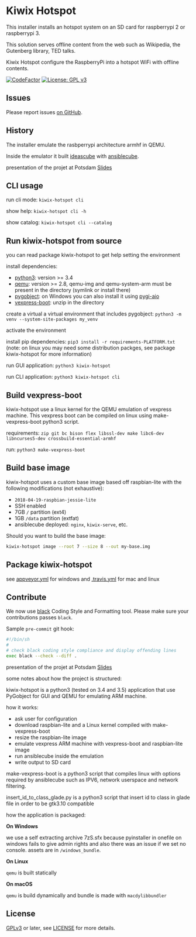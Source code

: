 # Kiwix Hotspot

This installer installs an hotspot system on an SD card for raspberrypi 2 or raspberrypi 3.

This solution serves offline content from the web such as Wikipedia, the Gutenberg library, TED talks.

Kiwix Hotspot configure the RaspberryPi into a hotspot WiFi with offline contents.

[![CodeFactor](https://www.codefactor.io/repository/github/kiwix/kiwix-hotspot/badge)](https://www.codefactor.io/repository/github/kiwix/kiwix-hotspot)
[![License: GPL v3](https://img.shields.io/badge/License-GPLv3-blue.svg)](https://www.gnu.org/licenses/gpl-3.0)

## Issues

Please report issues [on GitHub](https://github.com/kiwix/kiwix-hotspot/issues).

## History

The installer emulate the rasbperrypi architecture armhf in QEMU.

Inside the emulator it built [ideascube](https://framagit.org/ideascube/ideascube) with [ansiblecube](https://github.com/kiwix/kiwix-hotspot/tree/master/ansiblecube).

presentation of the projet at Potsdam [Slides](http://wiki.kiwix.org/w/images/4/43/Pibox_installer_potsdam_2017_presentation.pdf)

## CLI usage

run cli mode: `kiwix-hotspot cli`

show help: `kiwix-hotspot cli -h`

show catalog: `kiwix-hotspot cli --catalog`

## Run kiwix-hotspot from source

you can read package kiwix-hotspot to get help setting the environment

install dependencies:

* [python3](https://www.python.org/downloads/): version >= 3.4
* [qemu](http://www.qemu.org/download/): version >= 2.8, qemu-img and qemu-system-arm must be present in the directory (symlink or install there)
* [pygobject](https://pygobject.readthedocs.io/en/latest/getting_started.html):
  on Windows you can also install it using [pygi-aio](https://sourceforge.net/projects/pygobjectwin32/)
* [vexpress-boot](http://download.kiwix.org/dev/vexpress-boot.zip): unzip in the directory

create a virtual a virtual environment that includes pygobject: `python3 -m venv --system-site-packages my_venv`

activate the environment

install pip dependencies: `pip3 install -r requirements-PLATFORM.txt`
(note: on linux you may need some distribution packges, see package kiwix-hotspot for more information)

run GUI application: `python3 kiwix-hotspot`

run CLI application: `python3 kiwix-hotspot cli`

## Build vexpress-boot

kiwix-hotspot use a linux kernel for the QEMU emulation of vexpress machine.
This vexpress boot can be compiled on linux using make-vexpress-boot python3 script.

requirements: `zip git bc bison flex libssl-dev make libc6-dev libncurses5-dev crossbuild-essential-armhf`

run: `python3 make-vexpress-boot`

## Build base image

kiwix-hotspot uses a custom base image based off raspbian-lite with the following modifications (not exhaustive):

* `2018-04-19-raspbian-jessie-lite` 
* SSH enabled
* 7GB `/` partition (ext4)
* 1GB `/data` partition (extfat)
* ansiblecube deployed: `nginx`, `kiwix-serve`, etc.

Should you want to build the base image:

``` sh
kiwix-hotspot image --root 7 --size 8 --out my-base.img
```

## Package kiwix-hotspot

see [appveyor.yml](appveyor.yml) for windows and [.travis.yml](.travis.yml) for mac and linux

## Contribute

We now use [black](https://black.readthedocs.io) Coding Style and Formatting tool. Please make sure your contributions passes `black`.

Sample `pre-commit` git hook:

``` sh
#!/bin/sh
#
# check black coding style compliance and display offending lines
exec black --check --diff .
```

presentation of the projet at Potsdam [Slides](http://wiki.kiwix.org/w/images/4/43/Pibox_installer_potsdam_2017_presentation.pdf)

some notes about how the project is structured:

kiwix-hotspot is a python3 (tested on 3.4 and 3.5) application that use PyGobject for GUI and QEMU for emulating ARM machine.

how it works:
* ask user for configuration
* download raspbian-lite and a Linux kernel compiled with make-vexpress-boot
* resize the raspbian-lite image
* emulate vexpress ARM machine with vexpress-boot and raspbian-lite image
* run ansiblecube inside the emulation
* write output to SD card

make-vexpress-boot is a python3 script that compiles linux with options required by ansiblecube such as IPV6, network userspace and network filtering.

insert_id_to_class_glade.py is a python3 script that insert id to class in glade file in order to be gtk3.10 compatible

how the application is packaged:

**On Windows**

we use a self extracting archive 7zS.sfx because pyinstaller in onefile on windows fails to give admin rights and also there was an issue if we set no console. assets are in `/windows_bundle`.

**On Linux**

`qemu` is built statically

**On macOS**

`qemu` is build dynamically and bundle is made with `macdylibbundler`

## License

[GPLv3](https://www.gnu.org/licenses/gpl-3.0) or later, see
[LICENSE](LICENSE) for more details.
